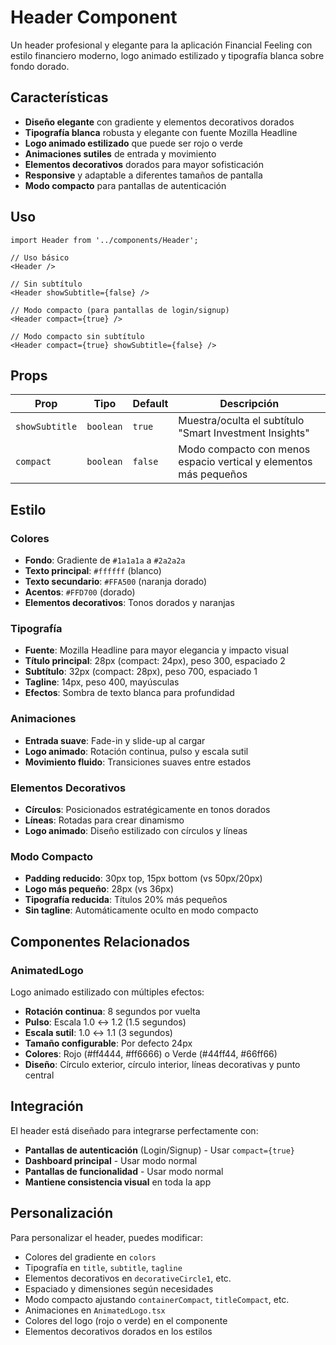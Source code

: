 # Header Component

Un header profesional y elegante para la aplicación Financial Feeling con estilo financiero moderno, logo animado estilizado y tipografía blanca sobre fondo dorado.

## Características

- **Diseño elegante** con gradiente y elementos decorativos dorados
- **Tipografía blanca** robusta y elegante con fuente Mozilla Headline
- **Logo animado estilizado** que puede ser rojo o verde
- **Animaciones sutiles** de entrada y movimiento
- **Elementos decorativos** dorados para mayor sofisticación
- **Responsive** y adaptable a diferentes tamaños de pantalla
- **Modo compacto** para pantallas de autenticación

## Uso

```tsx
import Header from '../components/Header';

// Uso básico
<Header />

// Sin subtítulo
<Header showSubtitle={false} />

// Modo compacto (para pantallas de login/signup)
<Header compact={true} />

// Modo compacto sin subtítulo
<Header compact={true} showSubtitle={false} />
```

## Props

| Prop | Tipo | Default | Descripción |
|------|------|---------|-------------|
| `showSubtitle` | `boolean` | `true` | Muestra/oculta el subtítulo "Smart Investment Insights" |
| `compact` | `boolean` | `false` | Modo compacto con menos espacio vertical y elementos más pequeños |

## Estilo

### Colores
- **Fondo**: Gradiente de `#1a1a1a` a `#2a2a2a`
- **Texto principal**: `#ffffff` (blanco)
- **Texto secundario**: `#FFA500` (naranja dorado)
- **Acentos**: `#FFD700` (dorado)
- **Elementos decorativos**: Tonos dorados y naranjas

### Tipografía
- **Fuente**: Mozilla Headline para mayor elegancia y impacto visual
- **Título principal**: 28px (compact: 24px), peso 300, espaciado 2
- **Subtítulo**: 32px (compact: 28px), peso 700, espaciado 1
- **Tagline**: 14px, peso 400, mayúsculas
- **Efectos**: Sombra de texto blanca para profundidad

### Animaciones
- **Entrada suave**: Fade-in y slide-up al cargar
- **Logo animado**: Rotación continua, pulso y escala sutil
- **Movimiento fluido**: Transiciones suaves entre estados

### Elementos Decorativos
- **Círculos**: Posicionados estratégicamente en tonos dorados
- **Líneas**: Rotadas para crear dinamismo
- **Logo animado**: Diseño estilizado con círculos y líneas

### Modo Compacto
- **Padding reducido**: 30px top, 15px bottom (vs 50px/20px)
- **Logo más pequeño**: 28px (vs 36px)
- **Tipografía reducida**: Títulos 20% más pequeños
- **Sin tagline**: Automáticamente oculto en modo compacto

## Componentes Relacionados

### AnimatedLogo
Logo animado estilizado con múltiples efectos:
- **Rotación continua**: 8 segundos por vuelta
- **Pulso**: Escala 1.0 ↔ 1.2 (1.5 segundos)
- **Escala sutil**: 1.0 ↔ 1.1 (3 segundos)
- **Tamaño configurable**: Por defecto 24px
- **Colores**: Rojo (#ff4444, #ff6666) o Verde (#44ff44, #66ff66)
- **Diseño**: Círculo exterior, círculo interior, líneas decorativas y punto central

## Integración

El header está diseñado para integrarse perfectamente con:
- **Pantallas de autenticación** (Login/Signup) - Usar `compact={true}`
- **Dashboard principal** - Usar modo normal
- **Pantallas de funcionalidad** - Usar modo normal
- **Mantiene consistencia visual** en toda la app

## Personalización

Para personalizar el header, puedes modificar:
- Colores del gradiente en `colors`
- Tipografía en `title`, `subtitle`, `tagline`
- Elementos decorativos en `decorativeCircle1`, etc.
- Espaciado y dimensiones según necesidades
- Modo compacto ajustando `containerCompact`, `titleCompact`, etc.
- Animaciones en `AnimatedLogo.tsx`
- Colores del logo (rojo o verde) en el componente
- Elementos decorativos dorados en los estilos 